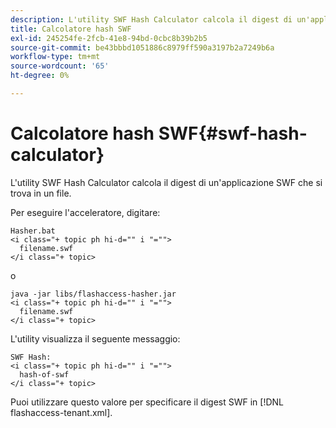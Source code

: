 ```yaml
---
description: L'utility SWF Hash Calculator calcola il digest di un'applicazione SWF che si trova in un file.
title: Calcolatore hash SWF
exl-id: 245254fe-2fcb-41e8-94bd-0cbc8b39b2b5
source-git-commit: be43bbbd1051886c8979ff590a3197b2a7249b6a
workflow-type: tm+mt
source-wordcount: '65'
ht-degree: 0%

---
```


# Calcolatore hash SWF{#swf-hash-calculator}

L&#39;utility SWF Hash Calculator calcola il digest di un&#39;applicazione SWF che si trova in un file.

Per eseguire l&#39;acceleratore, digitare:

```
Hasher.bat 
<i class="+ topic ph hi-d="" i "="">
  filename.swf
</i class="+ topic>
```

o

```
java -jar libs/flashaccess-hasher.jar 
<i class="+ topic ph hi-d="" i "="">
  filename.swf
</i class="+ topic>
```

L&#39;utility visualizza il seguente messaggio:

```
SWF Hash: 
<i class="+ topic ph hi-d="" i "="">
  hash-of-swf
</i class="+ topic>
```

Puoi utilizzare questo valore per specificare il digest SWF in [!DNL flashaccess-tenant.xml].
